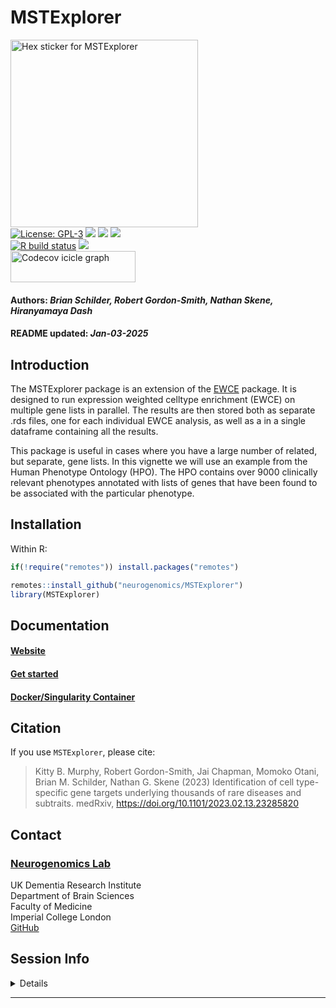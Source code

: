 MSTExplorer
================
<img src='https://github.com/neurogenomics/MSTExplorer/raw/master/inst/hex/hex.png' title='Hex sticker for MSTExplorer' height='300'><br>
[![License:
GPL-3](https://img.shields.io/badge/license-GPL--3-blue.svg)](https://cran.r-project.org/web/licenses/GPL-3)
[![](https://img.shields.io/badge/devel%20version-1.0.4-black.svg)](https://github.com/neurogenomics/MSTExplorer)
[![](https://img.shields.io/github/languages/code-size/neurogenomics/MSTExplorer.svg)](https://github.com/neurogenomics/MSTExplorer)
[![](https://img.shields.io/github/last-commit/neurogenomics/MSTExplorer.svg)](https://github.com/neurogenomics/MSTExplorer/commits/master)
<br> [![R build
status](https://github.com/neurogenomics/MSTExplorer/workflows/rworkflows/badge.svg)](https://github.com/neurogenomics/MSTExplorer/actions)
[![](https://codecov.io/gh/neurogenomics/MSTExplorer/branch/master/graph/badge.svg)](https://app.codecov.io/gh/neurogenomics/MSTExplorer)
<br>
<a href='https://app.codecov.io/gh/neurogenomics/MSTExplorer/tree/master' target='_blank'><img src='https://codecov.io/gh/neurogenomics/MSTExplorer/branch/master/graphs/icicle.svg' title='Codecov icicle graph' width='200' height='50' style='vertical-align: top;'></a>  
<h4>  
Authors: <i>Brian Schilder, Robert Gordon-Smith, Nathan Skene,
Hiranyamaya Dash</i>  
</h4>
<h4>  
README updated: <i>Jan-03-2025</i>  
</h4>

<!-- To modify Package/Title/Description/Authors fields, edit the DESCRIPTION file -->

## Introduction

The MSTExplorer package is an extension of the
[EWCE](https://nathanskene.github.io/EWCE/articles/EWCE.html) package.
It is designed to run expression weighted celltype enrichment (EWCE) on
multiple gene lists in parallel. The results are then stored both as
separate .rds files, one for each individual EWCE analysis, as well as a
in a single dataframe containing all the results.

This package is useful in cases where you have a large number of
related, but separate, gene lists. In this vignette we will use an
example from the Human Phenotype Ontology (HPO). The HPO contains over
9000 clinically relevant phenotypes annotated with lists of genes that
have been found to be associated with the particular phenotype.

## Installation

Within R:

``` r
if(!require("remotes")) install.packages("remotes")

remotes::install_github("neurogenomics/MSTExplorer")
library(MSTExplorer)
```

## Documentation

#### [Website](https://neurogenomics.github.io/MSTExplorer)

#### [Get started](https://neurogenomics.github.io/MSTExplorer/articles/MSTExplorer)

#### [Docker/Singularity Container](https://neurogenomics.github.io/MSTExplorer/articles/docker.html)

## Citation

If you use `MSTExplorer`, please cite:

<!-- Modify this by editing the file: inst/CITATION  -->

> Kitty B. Murphy, Robert Gordon-Smith, Jai Chapman, Momoko Otani, Brian
> M. Schilder, Nathan G. Skene (2023) Identification of cell
> type-specific gene targets underlying thousands of rare diseases and
> subtraits. medRxiv, <https://doi.org/10.1101/2023.02.13.23285820>

## Contact

### [Neurogenomics Lab](https://www.neurogenomics.co.uk/inst/report/EpiCompare.html)

UK Dementia Research Institute  
Department of Brain Sciences  
Faculty of Medicine  
Imperial College London  
[GitHub](https://github.com/neurogenomics)

## Session Info

<details>

``` r
utils::sessionInfo()
```

    ## R version 4.4.2 (2024-10-31)
    ## Platform: aarch64-apple-darwin20
    ## Running under: macOS Sequoia 15.2
    ## 
    ## Matrix products: default
    ## BLAS:   /Library/Frameworks/R.framework/Versions/4.4-arm64/Resources/lib/libRblas.0.dylib 
    ## LAPACK: /Library/Frameworks/R.framework/Versions/4.4-arm64/Resources/lib/libRlapack.dylib;  LAPACK version 3.12.0
    ## 
    ## locale:
    ## [1] en_US.UTF-8/en_US.UTF-8/en_US.UTF-8/C/en_US.UTF-8/en_US.UTF-8
    ## 
    ## time zone: Europe/London
    ## tzcode source: internal
    ## 
    ## attached base packages:
    ## [1] stats     graphics  grDevices utils     datasets  methods   base     
    ## 
    ## loaded via a namespace (and not attached):
    ##  [1] gtable_0.3.6        jsonlite_1.8.9      renv_1.0.11        
    ##  [4] dplyr_1.1.4         compiler_4.4.2      BiocManager_1.30.25
    ##  [7] tidyselect_1.2.1    rvcheck_0.2.1       scales_1.3.0       
    ## [10] yaml_2.3.10         fastmap_1.2.0       here_1.0.1         
    ## [13] ggplot2_3.5.1       R6_2.5.1            generics_0.1.3     
    ## [16] knitr_1.49          yulab.utils_0.1.8   tibble_3.2.1       
    ## [19] desc_1.4.3          dlstats_0.1.7       rprojroot_2.0.4    
    ## [22] munsell_0.5.1       pillar_1.9.0        RColorBrewer_1.1-3 
    ## [25] rlang_1.1.4         utf8_1.2.4          badger_0.2.4       
    ## [28] xfun_0.49           fs_1.6.5            cli_3.6.3          
    ## [31] magrittr_2.0.3      rworkflows_1.0.3    digest_0.6.37      
    ## [34] grid_4.4.2          rstudioapi_0.17.1   lifecycle_1.0.4    
    ## [37] vctrs_0.6.5         evaluate_1.0.1      glue_1.8.0         
    ## [40] data.table_1.16.2   fansi_1.0.6         colorspace_2.1-1   
    ## [43] rmarkdown_2.29      tools_4.4.2         pkgconfig_2.0.3    
    ## [46] htmltools_0.5.8.1

</details>

<hr>
